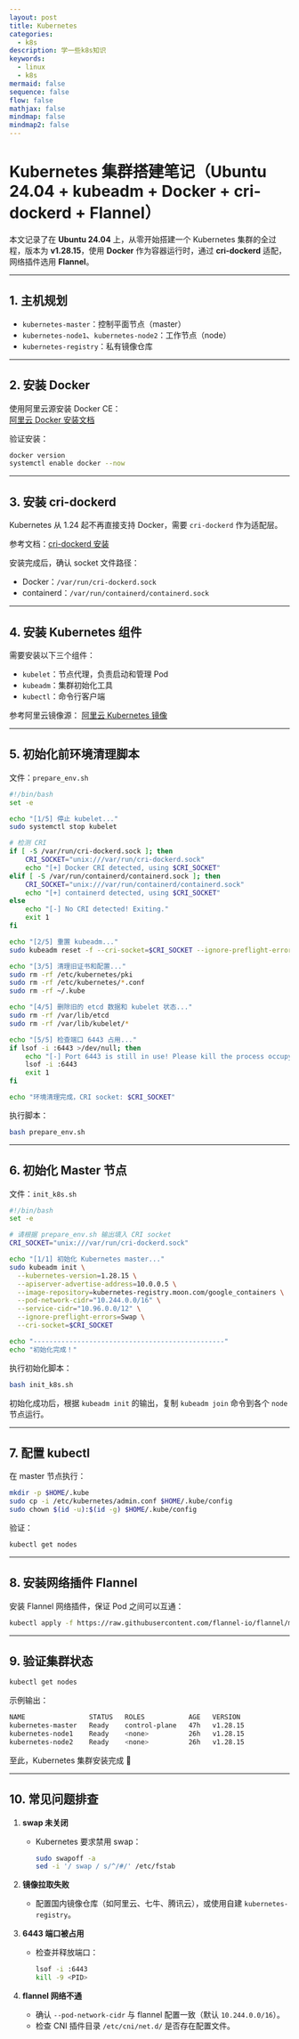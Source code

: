 ```yaml
---
layout: post
title: Kubernetes
categories:
  - k8s
description: 学一些k8s知识
keywords:  
  - linux
  - k8s
mermaid: false
sequence: false
flow: false
mathjax: false
mindmap: false
mindmap2: false
---
```




# Kubernetes 集群搭建笔记（Ubuntu 24.04 + kubeadm + Docker + cri-dockerd + Flannel）

本文记录了在 **Ubuntu 24.04** 上，从零开始搭建一个 Kubernetes 集群的全过程，版本为 **v1.28.15**，使用 **Docker** 作为容器运行时，通过 **cri-dockerd** 适配，网络插件选用 **Flannel**。  

---

## 1. 主机规划

- `kubernetes-master`：控制平面节点（master）  
- `kubernetes-node1`、`kubernetes-node2`：工作节点（node）  
- `kubernetes-registry`：私有镜像仓库  

---

## 2. 安装 Docker

使用阿里云源安装 Docker CE：  
[阿里云 Docker 安装文档](https://developer.aliyun.com/mirror/docker-ce?spm=a2c6h.13651102.0.0.57e31b11dCQH1l)

验证安装：  

```bash
docker version
systemctl enable docker --now
````

---

## 3. 安装 cri-dockerd

Kubernetes 从 1.24 起不再直接支持 Docker，需要 `cri-dockerd` 作为适配层。

参考文档：[cri-dockerd 安装](https://www.cnblogs.com/wangguishe/p/17825991.html)

安装完成后，确认 socket 文件路径：

* Docker：`/var/run/cri-dockerd.sock`
* containerd：`/var/run/containerd/containerd.sock`

---

## 4. 安装 Kubernetes 组件

需要安装以下三个组件：

* `kubelet`：节点代理，负责启动和管理 Pod
* `kubeadm`：集群初始化工具
* `kubectl`：命令行客户端

参考阿里云镜像源：
[阿里云 Kubernetes 镜像](https://developer.aliyun.com/mirror/kubernetes?spm=a2c6h.13651102.0.0.73281b11Uyt6jP)

---

## 5. 初始化前环境清理脚本

文件：`prepare_env.sh`

```bash
#!/bin/bash
set -e

echo "[1/5] 停止 kubelet..."
sudo systemctl stop kubelet

# 检测 CRI
if [ -S /var/run/cri-dockerd.sock ]; then
    CRI_SOCKET="unix:///var/run/cri-dockerd.sock"
    echo "[+] Docker CRI detected, using $CRI_SOCKET"
elif [ -S /var/run/containerd/containerd.sock ]; then
    CRI_SOCKET="unix:///var/run/containerd/containerd.sock"
    echo "[+] containerd detected, using $CRI_SOCKET"
else
    echo "[-] No CRI detected! Exiting."
    exit 1
fi

echo "[2/5] 重置 kubeadm..."
sudo kubeadm reset -f --cri-socket=$CRI_SOCKET --ignore-preflight-errors=Swap

echo "[3/5] 清理旧证书和配置..."
sudo rm -rf /etc/kubernetes/pki
sudo rm -rf /etc/kubernetes/*.conf
sudo rm -rf ~/.kube

echo "[4/5] 删除旧的 etcd 数据和 kubelet 状态..."
sudo rm -rf /var/lib/etcd
sudo rm -rf /var/lib/kubelet/*

echo "[5/5] 检查端口 6443 占用..."
if lsof -i :6443 >/dev/null; then
    echo "[-] Port 6443 is still in use! Please kill the process occupying it before proceeding."
    lsof -i :6443
    exit 1
fi

echo "环境清理完成，CRI socket: $CRI_SOCKET"
```

执行脚本：

```bash
bash prepare_env.sh
```

---

## 6. 初始化 Master 节点

文件：`init_k8s.sh`

```bash
#!/bin/bash
set -e

# 请根据 prepare_env.sh 输出填入 CRI socket
CRI_SOCKET="unix:///var/run/cri-dockerd.sock"

echo "[1/1] 初始化 Kubernetes master..."
sudo kubeadm init \
  --kubernetes-version=1.28.15 \
  --apiserver-advertise-address=10.0.0.5 \
  --image-repository=kubernetes-registry.moon.com/google_containers \
  --pod-network-cidr="10.244.0.0/16" \
  --service-cidr="10.96.0.0/12" \
  --ignore-preflight-errors=Swap \
  --cri-socket=$CRI_SOCKET

echo "------------------------------------------------"
echo "初始化完成！"
```

执行初始化脚本：

```bash
bash init_k8s.sh
```

初始化成功后，根据 `kubeadm init` 的输出，复制 `kubeadm join` 命令到各个 `node` 节点运行。

---

## 7. 配置 kubectl

在 master 节点执行：

```bash
mkdir -p $HOME/.kube
sudo cp -i /etc/kubernetes/admin.conf $HOME/.kube/config
sudo chown $(id -u):$(id -g) $HOME/.kube/config
```

验证：

```bash
kubectl get nodes
```

---

## 8. 安装网络插件 Flannel

安装 Flannel 网络插件，保证 Pod 之间可以互通：

```bash
kubectl apply -f https://raw.githubusercontent.com/flannel-io/flannel/master/Documentation/kube-flannel.yml
```

---

## 9. 验证集群状态

```bash
kubectl get nodes
```

示例输出：

```bash
NAME                STATUS   ROLES           AGE   VERSION
kubernetes-master   Ready    control-plane   47h   v1.28.15
kubernetes-node1    Ready    <none>          26h   v1.28.15
kubernetes-node2    Ready    <none>          26h   v1.28.15
```

至此，Kubernetes 集群安装完成 🎉

---

## 10. 常见问题排查

1. **swap 未关闭**

   * Kubernetes 要求禁用 swap：

     ```bash
     sudo swapoff -a
     sed -i '/ swap / s/^/#/' /etc/fstab
     ```

2. **镜像拉取失败**

   * 配置国内镜像仓库（如阿里云、七牛、腾讯云），或使用自建 `kubernetes-registry`。

3. **6443 端口被占用**

   * 检查并释放端口：

     ```bash
     lsof -i :6443
     kill -9 <PID>
     ```

4. **flannel 网络不通**

   * 确认 `--pod-network-cidr` 与 flannel 配置一致（默认 `10.244.0.0/16`）。
   * 检查 CNI 插件目录 `/etc/cni/net.d/` 是否存在配置文件。


